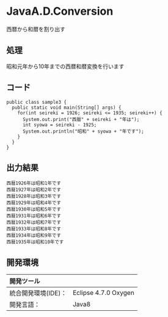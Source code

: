 # JavaA.D.Conversion
西暦から和暦を割り出す

## 処理
昭和元年から10年までの西暦和暦変換を行います

## コード
```
public class sample3 {
  public static void main(String[] args) {
    for(int seireki = 1926; seireki <= 1935; seireki++) {
      System.out.print("西暦" + seireki + "年は");
      int syowa = seireki - 1925;
      System.out.println("昭和" + syowa + "年です");
    }
  }
}
```

## 出力結果
```
西暦1926年は昭和1年です  
西暦1927年は昭和2年です  
西暦1928年は昭和3年です  
西暦1929年は昭和4年です  
西暦1930年は昭和5年です  
西暦1931年は昭和6年です  
西暦1932年は昭和7年です  
西暦1933年は昭和8年です  
西暦1934年は昭和9年です  
西暦1935年は昭和10年です
```

## 開発環境
| 開発ツール |  |
|:-|:-|
| 統合開発環境(IDE)： | Eclipse 4.7.0 Oxygen |
| 開発言語： | Java8 |
